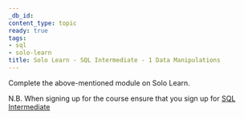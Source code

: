 ```yaml
---
_db_id:
content_type: topic
ready: true
tags:
- sql
- solo-learn
title: Solo Learn - SQL Intermediate - 1 Data Manipulations
---
```


Complete the above-mentioned module on Solo Learn.

N.B. When signing up for the course ensure that you sign up for [SQL Intermediate](https://www.sololearn.com/en/learn/courses/sql-intermediate)